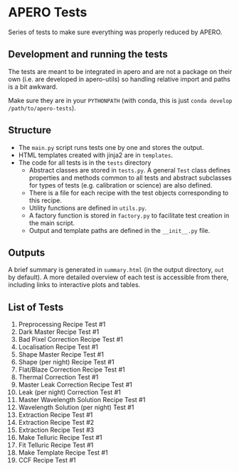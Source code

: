 # APERO Tests

Series of tests to make sure everything was properly reduced by APERO.

## Development and running the tests
The tests are meant to be integrated in apero and are not a package on their own (i.e. are developed in apero-utils) so handling relative import and paths is a bit awkward.

Make sure they are in your `PYTHONPATH` (with conda, this is just `conda develop /path/to/apero-tests`).

## Structure
- The `main.py` script runs tests one by one and stores the output.
- HTML templates created with jinja2 are in `templates`.
- The code for all tests is in the `tests` directory
  - Abstract classes are stored in `tests.py`. A general `Test` class defines
    properties and methods common to all tests and abstract subclasses for types of tests
    (e.g. calibration or science) are also defined.
  - There is a file for each recipe with the test objects corresponding to this recipe.
  - Utility functions are defined in `utils.py`.
  - A factory function is stored in `factory.py` to facilitate test creation in the main script.
  - Output and template paths are defined in the `__init__.py` file.


## Outputs
A brief summary is generated in `summary.html` (in the output directory, `out` by default).
A more detailed overview of each test is accessible from there, including links to interactive
plots and tables.

## List of Tests
1. Preprocessing Recipe Test #1
2. Dark Master Recipe Test #1
3. Bad Pixel Correction Recipe Test #1
4. Localisation Recipe Test #1
5. Shape Master Recipe Test #1
6. Shape (per night) Recipe Test #1
7. Flat/Blaze Correction Recipe Test #1
8. Thermal Correction Test #1
9. Master Leak Correction Recipe Test #1
10. Leak (per night) Correction Test #1
11. Master Wavelength Solution Recipe Test #1
12. Wavelength Solution (per night) Test #1
13. Extraction Recipe Test #1
14. Extraction Recipe Test #2
15. Extraction Recipe Test #3
16. Make Telluric Recipe Test #1
17. Fit Telluric Recipe Test #1
18. Make Template Recipe Test #1
19. CCF Recipe Test #1
